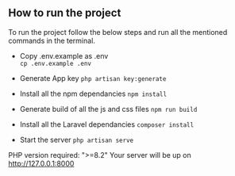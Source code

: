 ## How to run the project 

To run the project follow the below steps and run all the mentioned commands in the terminal.

- Copy .env.example as .env\
```cp .env.example .env```

- Generate App key
```php artisan key:generate```

- Install all the npm dependancies
`npm install`
- Generate build of all the js and css files
`npm run build`
- Install all the Laravel dependancies
`composer install`

- Start the server
`php artisan serve`


PHP version required: ">=8.2"
Your server will be up on http://127.0.0.1:8000

